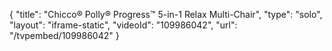 {
    "title": "Chicco&reg; Polly&reg; Progress&trade; 5-in-1 Relax Multi-Chair",
    "type": "solo",
    "layout": "iframe-static",
    "videoId": "109986042",
    "url": "\/tvpembed\/109986042"
}